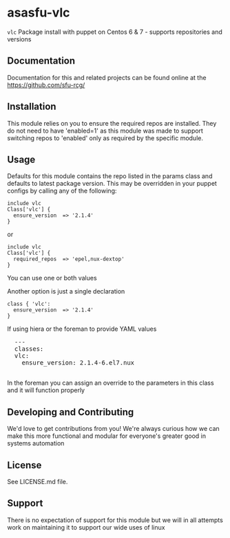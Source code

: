 asasfu-vlc
======

`vlc` Package install with puppet on Centos 6 &amp; 7 - supports repositories and versions

Documentation
-------------

Documentation for this and related projects can be found online at the
https://github.com/sfu-rcg/

Installation
------------

This module relies on you to ensure the required repos are installed.  They do not need to have 'enabled=1' as this module was made to support switching repos to 'enabled' only as required by the specific module.

Usage
-----

Defaults for this module contains the repo listed in the params class and defaults to latest package version.  This may be overridden in your puppet configs by calling any of the following:
  ```puppet
  include vlc
  Class['vlc'] { 
    ensure_version  => '2.1.4'
  }
  ```
  or
  ```puppet
  include vlc
  Class['vlc'] {
    required_repos  => 'epel,nux-dextop'
  }
  ```
You can use one or both values
  
Another option is just a single declaration
  ```puppet
  class { 'vlc':
    ensure_version  => '2.1.4'
  }
  ```

If using hiera or the foreman to provide YAML values
  <pre>
  ---
  classes:
  vlc:
    ensure_version: 2.1.4-6.el7.nux
  </pre>

In the foreman you can assign an override to the parameters in this class and it will function properly

Developing and Contributing
------

We'd love to get contributions from you!
We're always curious how we can make this more functional and modular for everyone's greater good in systems automation

License
-------

See LICENSE.md file.

Support
-------

There is no expectation of support for this module but we will in all attempts work on maintaining it to support our wide uses of linux
